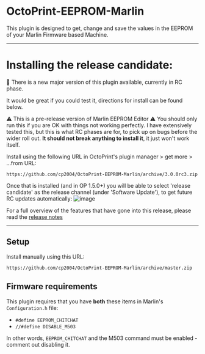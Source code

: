 # OctoPrint-EEPROM-Marlin

This plugin is designed to get, change and save the values in the EEPROM of your Marlin Firmware based Machine.

---

# Installing the release candidate:
:tada: There is a new major version of this plugin available, currently in RC phase.

It would be great if you could test it, directions for install can be found below.

:warning: This is a pre-release version of Marlin EEPROM Editor :warning: 
You should only run this if you are OK with things not working perfectly. I have extensively tested this, but this is what RC phases are for, to pick up on bugs before the wider roll out. **It should not break anything to install it**, it just won't work itself.

Install using the following URL in OctoPrint's plugin manager > get more > ...from URL:
```
https://github.com/cp2004/OctoPrint-EEPROM-Marlin/archive/3.0.0rc3.zip
```
Once that is installed (and in OP 1.5.0+) you will be able to select 'release candidate' as the release channel (under 'Software Update'), to get future RC updates automatically:
![image](https://user-images.githubusercontent.com/31997505/102026390-722e7200-3d95-11eb-80e1-05197b9868f0.png)

For a full overview of the features that have gone into this release, please read the [release notes](https://github.com/cp2004/OctoPrint-EEPROM-Marlin/releases/tag/3.0.0rc1)

---

## Setup

Install manually using this URL:

    https://github.com/cp2004/OctoPrint-EEPROM-Marlin/archive/master.zip



## Firmware requirements

This plugin requires that you have **both** these items in Marlin's `Configuration.h` file:

* `#define EEPROM_CHITCHAT`
* `//#define DISABLE_M503`

In other words, `EEPROM_CHITCHAT` and the M503 command must be enabled - comment out disabling it.
